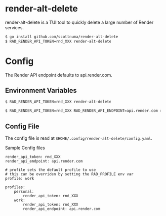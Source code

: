 # render-alt-delete

render-alt-delete is a TUI tool to quickly delete a large number of Render services.

```bash
$ go install github.com/scottnuma/render-alt-delete
$ RAD_RENDER_API_TOKEN=rnd_XXX render-alt-delete
```

# Config

The Render API endpoint defaults to api.render.com.

## Environment Variables

```bash
$ RAD_RENDER_API_TOKEN=rnd_XXX render-alt-delete

$ RAD_RENDER_API_TOKEN=rnd_XXX RAD_RENDER_API_ENDPOINT=api.render.com render-alt-delete
```

## Config File

The config file is read at `$HOME/.config/render-alt-delete/config.yaml`.

Sample Config files

```
render_api_token: rnd_XXX
render_api_endpoint: api.render.com
```

```
# profile sets the default profile to use
# this can be overriden by setting the RAD_PROFILE env var
profile: work

profiles:
    personal:
        render_api_token: rnd_XXX
    work:
        render_api_token: rnd_XXX
        render_api_endpoint: api.render.com
```

